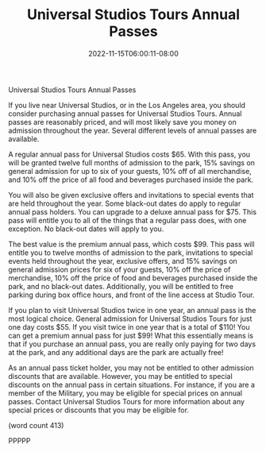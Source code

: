 ﻿---
title: "Universal Studios Tours Annual Passes"
date: 2022-11-15T06:00:11-08:00
description: "Universal Studio Tours Tips for Web Success"
featured_image: "/images/Universal Studio Tours.jpg"
tags: ["Universal Studio Tours"]
---

Universal Studios Tours Annual Passes

If you live near Universal Studios, or in the Los 
Angeles area, you should consider purchasing 
annual passes for Universal Studios Tours. Annual 
passes are reasonably priced, and will most likely 
save you money on admission throughout the year. 
Several different levels of annual passes are available.

A regular annual pass for Universal Studios costs 
$65. With this pass, you will be granted twelve full 
months of admission to the park, 15% savings on 
general admission for up to six of your guests, 10% 
off of all merchandise, and 10% off the price of all 
food and beverages purchased inside the park. 

You will also be given exclusive offers and invitations 
to special events that are held throughout the year. 
Some black-out dates do apply to regular annual 
pass holders. You can upgrade to a deluxe annual 
pass for $75. This pass will entitle you to all of the 
things that a regular pass does, with one exception. 
No black-out dates will apply to you.

The best value is the premium annual pass, which 
costs $99. This pass will entitle you to twelve months 
of admission to the park, invitations to special events 
held throughout the year, exclusive offers, and 15% 
savings on general admission prices for six of your 
guests, 10% off the price of merchandise, 10% off 
the price of food and beverages purchased inside 
the park, and no black-out dates. Additionally, 
you will be entitled to free parking during box office 
hours, and front of the line access at Studio Tour.

If you plan to visit Universal Studios twice in one 
year, an annual pass is the most logical choice. 
General admission for Universal Studios Tours for 
just one day costs $55. If you visit twice in one 
year that is a total of $110! You can get a premium 
annual pass for just $99! What this essentially 
means is that if you purchase an annual pass, you 
are really only paying for two days at the park, and 
any additional days are the park are actually free!

As an annual pass ticket holder, you may not be 
entitled to other admission discounts that are 
available. However, you may be entitled to special 
discounts on the annual pass in certain situations.
For instance, if you are a member of the Military, 
you may be eligible for special prices on annual 
passes. Contact Universal Studios Tours for more 
information about any special prices or discounts 
that you may be eligible for.

(word count 413)

PPPPP







